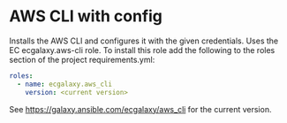 # AWS CLI with config

Installs the AWS CLI and configures it with the given credentials. Uses the EC ecgalaxy.aws-cli role. To install this 
role add the following to the roles section of the project requirements.yml:

```yaml
roles:
  - name: ecgalaxy.aws_cli
    version: <current version>
```

See https://galaxy.ansible.com/ecgalaxy/aws_cli for the current version.
